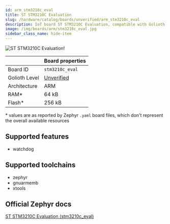 ```yaml
---
id: arm_stm3210c_eval
title: ST STM3210C Evaluation
slug: /hardware/catalog/boards/unverified/arm_stm3210c_eval
description: IoT board ST STM3210C Evaluation, compatible with Golioth at unverified level.
image: /img/boards/arm/stm3210c_eval.jpg
sidebar_class_name: hide-item
---
```


[//]: # (This is an auto-generated file, do not edit! Changes to it will be lost upon re-generation)

![ST STM3210C Evaluation!](/img/boards/arm/stm3210c_eval.jpg "ST STM3210C Evaluation")

|                | Board properties     |
| -------------  | -------------------- |
| Board ID       | `stm3210c_eval` |
| Golioth Level  | [Unverified](/hardware#unverified-boards) |
| Architecture   | ARM |
| RAM*           | 64 kB |
| Flash*         | 256 kB |

\* values are as reported by Zephyr `.yaml` board files, which don't represent the overall available resources



## Supported features

* watchdog

## Supported toolchains

* zephyr
* gnuarmemb
* xtools

## Official Zephyr docs

[ST STM3210C Evaluation (stm3210c_eval)](https://docs.zephyrproject.org/latest/boards/arm/stm3210c_eval/doc/index.html)
